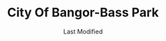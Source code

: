 ---
layout: location-page
date: Last Modified
description: "Local COVID-19 testing is available at City Of Bangor-Bass Park in Bangor, Maine, USA."
permalink: "locations/maine/bangor/city-of-bangor-bass-park/"
tags:
  - locations
  - maine
title: City Of Bangor-Bass Park
uniqueName: city-of-bangor-bass-park
state: Maine
stateAbbr: ME
hood: "Bangor"
address: "100 Dutton St"
city: "Bangor"
zip: "04401"
zipsNearby: "04406 04910 04911 04912 04330 04332 04333 04336 04338 04408 04401 04402 04609 04635 04653 04915 04917 04918 04612 04920 04613 04614 04629 04410 04411 04412 04616 04921 04617 04642 04414 04415 04416 04417 04922 04923 04843 04847 04924 04418 04419 04420 04421 04422 04622 04926 04927 04623 04341 04624 04928 04625 04563 04627 04929 04930 04932 04426 04481 04427 04428 04429 04430 04933 04431 04935 04605 04434 04435 04937 04438 04634 04941 04939 04607 04441 04485 04443 04444 04640 04942 04643 04943 04944 04448 04449 04644 04848 04646 04348 04648 04649 04450 04451 04453 04455 04456 04949 04457 04849 04850 04650 04686 04950 04459 04460 04658 04461 04462 04463 04951 04464 04952 04660 04953 04955 04957 04958 04662 04853 04664 04962 04353 04963 04468 04472 04469 04473 04474 04854 04354 04965 04475 04476 04967 04969 04637 04669 04841 04846 04856 04971 04672 04972 04479 04674 04675 04973 04974 04673 04676 04975 04976 04978 04979 04677 04358 04858 04679 04487 04859 04488 04680 04489 04981 04645 04681 04683 04684 04685 04861 04986 04987 04862 04988 04989 04863 04572 04864 04574 04901 04903 04493 04865 04363 04495 04693 04496 04467" 
mapUrl: "http://maps.apple.com/?q=City+Of+Bangor-Bass+Park&address=100+Dutton+St,Bangor,Maine,04401"
locationType: Drive-thru
phone: "844-489-1822"
website: "undefined"
onlineBooking: undefined
closed: undefined
closedUpdate: May 25th, 2020
notes: "Requires doctor's referral. Requires phone screen. Open to all."
days: Contact for hours of operation.
ctaMessage: Call 844-489-1822
ctaUrl: "tel:844-489-1822"
---